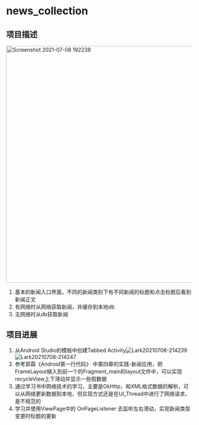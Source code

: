 # news_collection

## 项目描述

<img width="638" alt="Screenshot 2021-07-08 192238" src="https://user-images.githubusercontent.com/77102785/124916578-66eaae80-e025-11eb-962a-ea0aebe34d35.png">

1. 基本的新闻入口界面，不同的新闻类别下有不同新闻的标题和点击标题后看到新闻正文
2. 有网络时从网络获取新闻，并缓存到本地db
3. 无网络时从db获取新闻


## 项目进展

1. 从Android Studio的模板中创建Tabbed Activity![Lark20210708-214239](https://user-images.githubusercontent.com/77102785/124932319-8e497780-e035-11eb-8d85-9d17433d255f.png)
![Lark20210708-214247](https://user-images.githubusercontent.com/77102785/124932322-8f7aa480-e035-11eb-8e85-8fc2c3ede6e3.png)
2. 参考郭霖《Android第一行代码》 中第四章的实践-新闻应用，把FrameLayout植入到前一个的Fragment_main的layout文件中，可以实现recycleView上下滑动并显示一些假数据
3. 通过学习书中网络技术的学习，主要是OkHttp，和XML格式数据的解析，可以从网络更新数据到本地，但实现方式还是在UI_Thread中进行了网络请求，是不规范的
4. 学习并使用ViewPage中的 OnPageListener 去监听左右滑动，实现新闻类型变更时标题的更新
